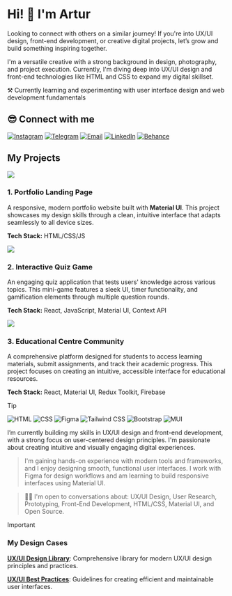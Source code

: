 # Hi! 👋 I'm Artur


Looking to connect with others on a similar journey! If you're into UX/UI design, front-end development, or creative digital projects, let’s grow and build something inspiring together.

I'm a versatile creative with a strong background in design, photography, and project execution. Currently, I'm diving deep into UX/UI design and front-end technologies like HTML and CSS to expand my digital skillset.

⚒️ Currently learning and experimenting with user interface design and web development fundamentals

## 😎 Connect with me

[![Instagram](https://ziadoua.github.io/m3-Markdown-Badges/badges/Instagram/instagram1.svg)](https://www.instagram.com/augarturphoto/) [![Telegram](https://ziadoua.github.io/m3-Markdown-Badges/badges/Telegram/telegram1.svg)](https://t.me/Aug_Art/) [![Email](https://ziadoua.github.io/m3-Markdown-Badges/badges/Mail/mail2.svg)](mailto:augartur@gmail.com) [![LinkedIn](https://ziadoua.github.io/m3-Markdown-Badges/badges/LinkedIn/linkedin1.svg)](https://www.linkedin.com/in/artur-aug-034436198/)   [![Behance](https://ziadoua.github.io/m3-Markdown-Badges/badges/Behance/behance1.svg)](https://www.behance.net/topelt_a)



## My Projects

![](https://i.imgur.com/waxVImv.png)

### 1. Portfolio Landing Page

A responsive, modern portfolio website built with **Material UI**. This project showcases my design skills through a clean, intuitive interface that adapts seamlessly to all device sizes.

**Tech Stack:** HTML/CSS/JS

![](https://i.imgur.com/waxVImv.png)

### 2. Interactive Quiz Game

An engaging quiz application that tests users' knowledge across various topics. This mini-game features a sleek UI, timer functionality, and gamification elements through multiple question rounds.

**Tech Stack:** React, JavaScript, Material UI, Context API

![](https://i.imgur.com/waxVImv.png)

### 3. Educational Centre Community

A comprehensive platform designed for students to access learning materials, submit assignments, and track their academic progress. This project focuses on creating an intuitive, accessible interface for educational resources.

**Tech Stack:** React, Material UI, Redux Toolkit, Firebase

> [!TIP] 
> ![HTML](https://img.shields.io/badge/HTML5-E34F26?style=for-the-badge&logo=html5&logoColor=white) ![CSS](https://img.shields.io/badge/CSS3-1572B6?style=for-the-badge&logo=css3&logoColor=white) ![Figma](https://img.shields.io/badge/Figma-F24E1E?style=for-the-badge&logo=figma&logoColor=white) ![Tailwind CSS](https://img.shields.io/badge/Tailwind_CSS-38B2AC?style=for-the-badge&logo=tailwind-css&logoColor=white) ![Bootstrap](https://img.shields.io/badge/Bootstrap-563D7C?style=for-the-badge&logo=bootstrap&logoColor=white) ![MUI](https://img.shields.io/badge/MUI-007FFF?style=for-the-badge&logo=mui&logoColor=white)
> 
> I’m currently building my skills in UX/UI design and front-end development, with a strong focus on user-centered design principles. I'm passionate about creating intuitive and visually engaging digital experiences.

>I'm gaining hands-on experience with modern tools and frameworks, and I enjoy designing smooth, functional user interfaces. I work with Figma for design workflows and am learning to build responsive interfaces using Material UI.

>🙋‍♂️ I'm open to conversations about: UX/UI Design, User Research, Prototyping, Front-End Development, HTML/CSS, Material UI, and Open Source.


> [!IMPORTANT]
> 
> ### My Design Cases
> 
> **[UX/UI Design Library](https://github.com/your-username/)**: Comprehensive library for modern UX/UI design principles and practices.
> 
> **[UX/UI Best Practices](https://github.com/your-username/)**: Guidelines for creating efficient and maintainable user interfaces.
